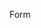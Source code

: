 Form

<div data-form-block-id="31373c11-6b59-ed11-9562-000d3a1b91ec"></div> <script src="https://mktdplp102cdn.azureedge.net/public/latest/js/form-loader.js?v=1.84.2007"></script> <div id="d97m-RLS2R91P0LfGC-VRH2F4mMYswLNP67Ei-0824dY"></div><script src="https://mktdplp102cdn.azureedge.net/public/latest/js/ws-tracking.js?v=1.84.2007"></script><div class="d365-mkt-config" style="display:none" data-website-id="97m-RLS2R91P0LfGC-VRH2F4mMYswLNP67Ei-0824dY" data-hostname="808ccf389eaa4fe5a25cfdb563ec6037.svc.dynamics.com"></div>

